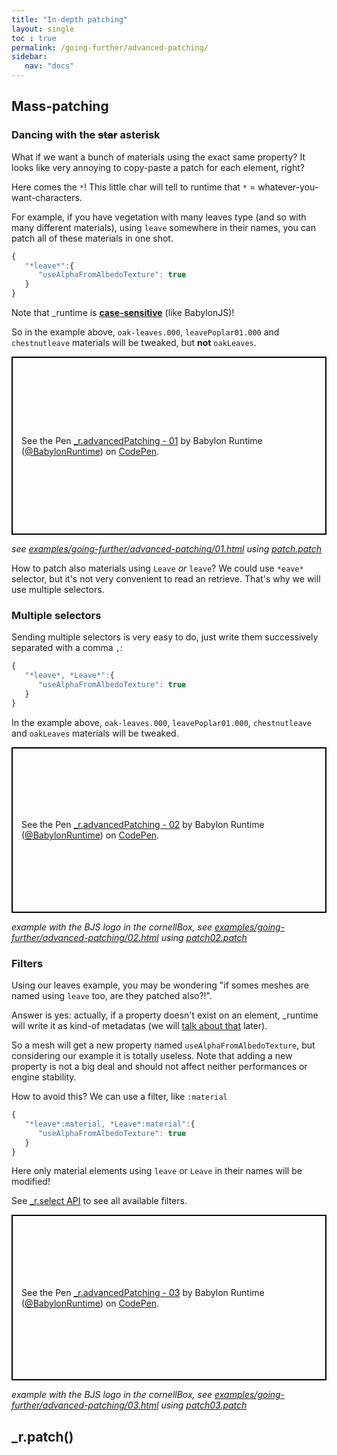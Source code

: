 ```yaml
---
title: "In-depth patching"
layout: single
toc : true
permalink: /going-further/advanced-patching/
sidebar:
   nav: "docs"  
---
```


## Mass-patching

### Dancing with the ~~star~~ asterisk

What if we want a bunch of materials using the exact same property? It looks like very annoying to copy-paste a patch for each element, right?

Here comes the `*`! This little char will tell to runtime that `*` = whatever-you-want-characters.

For example, if you have vegetation with many leaves type (and so with many different materials), using `leave` somewhere in their names, you can patch all of these materials in one shot.


```javascript
{
   "*leave*":{
      "useAlphaFromAlbedoTexture": true
   }
}
```

Note that \_runtime is [**case-sensitive**](https://en.wikipedia.org/wiki/Case_sensitivity) (like BabylonJS)!

So in the example above, `oak-leaves.000`, `leavePoplar01.000` and `chestnutleave` materials will be tweaked, but **not** `oakLeaves`.

<p class="codepen" data-height="285" data-theme-id="light" data-default-tab="js,result" data-user="BabylonRuntime" data-slug-hash="VRrwdQ" data-preview="true" style="height: 285px; box-sizing: border-box; display: flex; align-items: center; justify-content: center; border: 2px solid black; margin: 1em 0; padding: 1em;" data-pen-title="_r.advancedPatching - 01">
  <span>See the Pen <a href="https://codepen.io/BabylonRuntime/pen/VRrwdQ/">
  _r.advancedPatching - 01</a> by Babylon Runtime (<a href="https://codepen.io/BabylonRuntime">@BabylonRuntime</a>)
  on <a href="https://codepen.io">CodePen</a>.</span>
</p>
<script async src="https://static.codepen.io/assets/embed/ei.js"></script>

*see [examples/going-further/advanced-patching/01.html](https://github.com/babylon-runtime/_r.assets/blob/master/examples/going-further/advanced-patching/01.html) using [patch.patch](https://github.com/babylon-runtime/_r.assets/blob/master/examples/going-further/advanced-patching/assets/patch.patch)*

How to patch also materials using `Leave` *or* `leave`? We could use `*eave*` selector, but it's not very convenient to read an retrieve. That's why we will use multiple selectors.

### Multiple selectors

Sending multiple selectors is very easy to do, just write them successively separated with a comma `,`:

```javascript
{
   "*leave*, *Leave*":{
      "useAlphaFromAlbedoTexture": true
   }
}
```

In the example above, `oak-leaves.000`, `leavePoplar01.000`, `chestnutleave` and `oakLeaves` materials will be tweaked.

<p class="codepen" data-height="" data-theme-id="light" data-default-tab="js,result" data-user="BabylonRuntime" data-slug-hash="KEyKBK" data-preview="true" style="height: 265px; box-sizing: border-box; display: flex; align-items: center; justify-content: center; border: 2px solid black; margin: 1em 0; padding: 1em;" data-pen-title="_r.advancedPatching - 02">
  <span>See the Pen <a href="https://codepen.io/BabylonRuntime/pen/KEyKBK/">
  _r.advancedPatching - 02</a> by Babylon Runtime (<a href="https://codepen.io/BabylonRuntime">@BabylonRuntime</a>)
  on <a href="https://codepen.io">CodePen</a>.</span>
</p>
<script async src="https://static.codepen.io/assets/embed/ei.js"></script>

*example with the BJS logo in the cornellBox, see [examples/going-further/advanced-patching/02.html](https://github.com/babylon-runtime/_r.assets/blob/master/examples/going-further/advanced-patching/02.html) using [patch02.patch](https://github.com/babylon-runtime/_r.assets/blob/master/examples/going-further/advanced-patching/assets/patch02.patch)*

### Filters

Using our leaves example, you may be wondering "if somes meshes are named using `leave` too, are they patched also?!".

Answer is yes: actually, if a property doesn't exist on an element, \_runtime will write it as kind-of metadatas (we will [talk about that](../metadatas/) later).

So a mesh will get a new property named `useAlphaFromAlbedoTexture`, but considering our example it is totally useless. Note that adding a new property is not a big deal and should not affect neither performances or engine stability.

How to avoid this? We can use a filter, like `:material`

```javascript
{
   "*leave*:material, *Leave*:material":{
      "useAlphaFromAlbedoTexture": true
   }
}
```

Here only material elements using `leave` or `Leave` in their names will be modified!

See [\_r.select API](../../api/select/) to see all available filters.

<p class="codepen" data-height="" data-theme-id="light" data-default-tab="js,result" data-user="BabylonRuntime" data-slug-hash="EMbxLZ" data-preview="true" style="height: 265px; box-sizing: border-box; display: flex; align-items: center; justify-content: center; border: 2px solid black; margin: 1em 0; padding: 1em;" data-pen-title="_r.advancedPatching - 03">
  <span>See the Pen <a href="https://codepen.io/BabylonRuntime/pen/EMbxLZ/">
  _r.advancedPatching - 03</a> by Babylon Runtime (<a href="https://codepen.io/BabylonRuntime">@BabylonRuntime</a>)
  on <a href="https://codepen.io">CodePen</a>.</span>
</p>
<script async src="https://static.codepen.io/assets/embed/ei.js"></script>

*example with the BJS logo in the cornellBox, see [examples/going-further/advanced-patching/03.html](https://github.com/babylon-runtime/_r.assets/blob/master/examples/going-further/advanced-patching/03.html) using [patch03.patch](https://github.com/babylon-runtime/_r.assets/blob/master/examples/going-further/advanced-patching/assets/patch03.patch)*

## _r.patch()